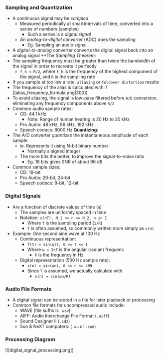 ### Sampling and Quantization
 - A continuous signal may be *sampled*
	 - Measured periodically at small intervals of time, converted into a series of numbers (samples)
		 - Such a series is a *digital signal*
	 - An *analog-to-digital converter* (ADC) does the sampling
		 - Eg. Sampling an audio signal
 - A *digital-to-analog* converter converts the digital signal back into an analog signal
**The *Sampling Theorem*:
 - The sampling frequency must be greater than twice the bandwidth of the signal in order to recreate it perfectly
	 - `f_h < R/2`, where `f_h` is the frequency of the highest component of the signal, and `R` is the sampling rate
 - If you sample at too low a rate, `aliasing` or `foldover distortion` results
 - The frequency of the alias is calculated with:
![[alias_frequency_formula.png|300]]
 - To avoid aliasing, the signal is low-pass filtered before `A/D` conversion, eliminating any frequency components above `R/2`
 - Common audio sample rates:
	 - CD: 44.1 kHz
		 - Note: Range of human hearing is 20 Hz to 20 kHz
	 - Pro Audio: 48 kHz, 96 kHz, 192 kHz
	 - Speech codecs: 8000 Hz
**Quantizing**:
 - The A/D converter *quantizes* the instantaneous amplitude of each sample
	 - ie. Represents it using N-bit binary number
		 - Normally a signed integer
	 - The more bits the better, to improve the signal-to-noise ratio
		 - Eg. 16 bits gives SNR of about 96 dB
 - Common sample sizes:
	 - CD: 16-bit
	 - Pro Audio: 20-bit, 24-bit
	 - Speech codecs: 8-bit, 12-bit

### Digital Signals
 - Are a function of discrete values of time (`n`)
	 - The samples are uniformly spaced in time
	 - Notation: `x(nT), N_1 <= n <= N_2, n in I`
		 - Where `T` is the sampling period (`1/R`)
		 - `T` is often assumed, so commonly written more simply as `x(n)`
 - Example: One second sine wave at 100 Hz
	 - Continuous representation:
		 - `f(t) = sin(ωt), 0 <= t <= 1`
		 - Where `ω = 2πF` is the angular (radian) frequenc
			 - `F` is the frequency in Hz
	 - Digital representation (500 Hz sample rate):
		 - `x(n) = sin(ωn), 0 <= n <= 499`
		 - Since `T` is assumed, we actually calculate with:
			 - `x(n) = sin(ωn/R)`

### Audio File Formats
 - A digital signal can be stored in a file for later playback or processing
 - Common file formats for uncompressed audio include:
	 - WAVE (file suffix is `.wav`)
	 - AIFF: Audio Interchange File Format (`.aiff`)
	 - Sound Designer II (`.sd2`)
	 - Sun & NeXT computers: (`.au` or `.snd`)
### Processing Diagram
![[digital_signal_processing.png]]